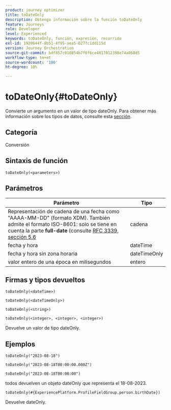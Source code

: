 ```yaml
---
product: journey optimizer
title: toDateOnly
description: Obtenga información sobre la función toDateOnly
feature: Journeys
role: Developer
level: Experienced
keywords: toDateOnly, función, expresión, recorrido
exl-id: 1929644f-8b51-4f95-aea5-627fc1dd115d
version: Journey Orchestration
source-git-commit: bdf857c010854b7f0f6ce4817012398e74a068d5
workflow-type: tm+mt
source-wordcount: '100'
ht-degree: 10%

---
```


# toDateOnly{#toDateOnly}

Convierte un argumento en un valor de tipo dateOnly. Para obtener más información sobre los tipos de datos, consulte esta [sección](../expression/data-types.md).

## Categoría

Conversión

## Sintaxis de función

`toDateOnly(<parameters>)`

## Parámetros

| Parámetro | Tipo |
|-----------|------------------|
| Representación de cadena de una fecha como &quot;AAAA-MM-DD&quot; (formato XDM). También admite el formato ISO-8601: solo se tiene en cuenta la parte **full-date** (consulte [RFC 3339, sección 5.6](https://www.rfc-editor.org/rfc/rfc3339#section-5.6) | cadena |
| fecha y hora | dateTime |
| fecha y hora sin zona horaria | dateTimeOnly |
| valor entero de una época en milisegundos | entero |

## Firmas y tipos devueltos

`toDateOnly(<dateTime>)`

`toDateOnly(<dateTimeOnly>)`

`toDateOnly(<string>)`

`toDateOnly(<integer>, <integer>, <integer>)`

Devuelve un valor de tipo dateOnly.

## Ejemplos

`toDateOnly("2023-08-18")`

`toDateOnly("2023-08-18T00:00:00.000Z")`

`toDateOnly("2023-08-18T00:00:00")`

todos devuelven un objeto dateOnly que representa el 18-08-2023.

`toDateOnly(#{ExperiencePlatform.ProfileFieldGroup.person.birthDate})`

Devuelve dateOnly.
